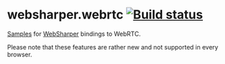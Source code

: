 # websharper.webrtc [![Build status](https://ci.appveyor.com/api/projects/status/jw6oen31wei01r0w?svg=true)](https://ci.appveyor.com/project/IntelliFactory/websharper-webrtc-samples)

[Samples][samp] for [WebSharper][ws] bindings to WebRTC.


Please note that these features are rather new and not supported in every browser.

[samp]: https://intellifactory.github.io/websharper.webrtc.samples
[ws]: https://websharper.com/

